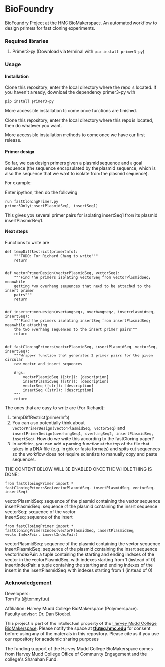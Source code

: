 # BioFoundry

BioFoundry Project at the HMC BioMakerspace. An automated workflow to design primers for fast cloning experiments.

### Required libraries

1. Primer3-py (Download via terminal with `pip install primer3-py`)

### Usage

#### Installation
Clone this repository, enter the local directory where the repo is located. If you haven't already, download the dependency primer3-py with
```
pip install primer3-py
```

More accessible installation to come once functions are finished.

Clone this repository, enter the local directory where this repo is located, then do whatever you want.

More accessible installation methods to come once we have our first release.

#### Primer design

So far, we can design primers given a plasmid sequence and a goal sequence (the sequence encapsulated by the plasmid sequence, which is also the sequence that we want to isolate from the plasmid sequence).

For example:

Enter ipython, then do the following

```
run fastCloningPrimer.py
primer3Only(insertPlasmidSeq1, insertSeq1)
```

This gives you several primer pairs for isolating insertSeq1 from its plasmid insertPlasmidSeq1.

#### Next steps

Functions to write are

```
def tempDiffRestrict(primerInfo):
    """TODO: For Richard Chang to write"""
    return


def vectorPrimerDesign(vectorPlasmidSeq, vectorSeq):
    """Find the primers isolating vectorSeq from vectorPlasmidSeq; meanwhile
    getting two overhang sequences that need to be attached to the insert primer
    pairs"""
    return


def insertPrimerDesign(overhangSeq1, overhangSeq2, insertPlasmidSeq, insertSeq):
    """Find the primers isolating insertSeq from insertPlasmidSeq; meanwhile attaching
    the two overhang sequences to the insert primer pairs"""
    return


def fastCloningPrimers(vectorPlasmidSeq, insertPlasmidSeq, vectorSeq, insertSeq):
    """Wrapper function that generates 2 primer pairs for the given circular
    raw vector and insert sequences

    Args:
        vectorPlasmidSeq ([str]): [description]
        insertPlasmidSeq ([str]): [description]
        vectorSeq ([str]): [description]
        insertSeq ([str]): [description]
    """
    return
```

The ones that are easy to write are (For Richard):

1. tempDiffRestrict(primerInfo)
2. You can also potentially think about `vectorPrimerDesign(vectorPlasmidSeq, vectorSeq)` and `insertPrimerDesign(overhangSeq1, overhangSeq2, insertPlasmidSeq, insertSeq)`. How do we write this according to the fastCloning paper?
3. In addition, you can add a parsing function at the top of the file that takes in a DNA file (e.g. in gbk or fasta formats) and spits out sequences so the workflow does not require scientists to manually copy and paste sequences.

THE CONTENT BELOW WILL BE ENABLED ONCE THE WHOLE THING IS DONE:

```
from fastCloningPrimer import *
fastCloningPrimersSeq(vectorPlasmidSeq, insertPlasmidSeq, vectorSeq, insertSeq)
```

vectorPlasmidSeq: sequence of the plasmid containing the vector sequence\
insertPlasmidSeq: sequence of the plasmid containing the insert sequence\
vectorSeq: sequence of the vector\
insertSeq: sequence of the insert

```
from fastCloningPrimer import *
fastCloningPrimersIndex(vectorPlasmidSeq, insertPlasmidSeq, vectorIndexPair, insertIndexPair)
```

vectorPlasmidSeq: sequence of the plasmid containing the vector sequence\
insertPlasmidSeq: sequence of the plasmid containing the insert sequence\
vectorIndexPair: a tuple containing the starting and ending indexes of the vector in the vectorPlasmidSeq, with indexes starting from 1 (instead of 0)\
insertIndexPair: a tuple containing the starting and ending indexes of the insert in the insertPlasmidSeq, with indexes starting from 1 (instead of 0)

### Acknowledgement

Developers:\
Tom Fu [(@tommyfuu)](https://github.com/tommyfuu)

Affiliation: Harvey Mudd College BioMakerspace (Polymerspace). \
Faculty advisor: Dr. Dan Stoebel.

This project is part of the intellectual property of the [Harvey Mudd College BioMakerspace](https://biomakerspace.com/). Please notify the space at **tfu@g.hmc.edu** for consent before using any of the materials in this repository. Please cite us if you use our repository for academic sharing purposes.

The funding support of the Harvey Mudd College BioMakerspace comes from Harvey Mudd College Office of Community Engagement and the college's Shanahan Fund.
